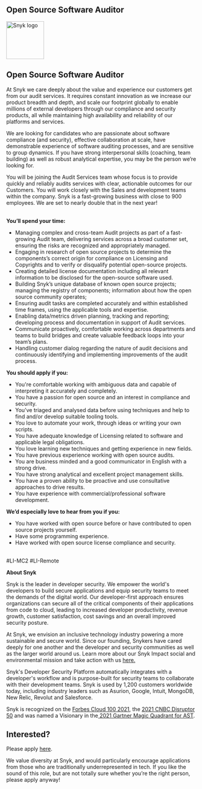 Open Source Software Auditor
---

<img src="https://res.cloudinary.com/snyk/image/upload/v1537345894/press-kit/brand/logo-black.png" width="100" alt="Snyk logo" />

<h2><strong>Open Source Software Auditor</strong></h2>
<p><span style="font-weight: 400;">At Snyk we care deeply about the value and experience our customers get from our audit services. It requires constant innovation as we increase our product breadth and depth, and scale our footprint globally to enable millions of external developers through our compliance and security products, all while maintaining high availability and reliability of our platforms and services.</span></p>
<p><span style="font-weight: 400;">We are looking for candidates who are passionate about software compliance (and security), effective collaboration at scale, have demonstrable experience of software auditing processes, and are sensitive to group dynamics. If you have strong interpersonal skills (coaching, team building) as well as robust analytical expertise, you may be the person we’re looking for.</span></p>
<p><span style="font-weight: 400;">You will be joining the Audit Services team whose focus is to </span><span style="font-weight: 400;">provide quickly and reliably audits services with clear, actionable outcomes for our Customers</span><span style="font-weight: 400;">. You will work closely with the Sales and development teams within the company. Snyk is a fast-growing business with close to 900 employees. We are set to nearly double that in the next year!<br><br></span></p>
<p><strong>You’ll spend your time:</strong></p>
<ul>
<li style="font-weight: 400;"><span style="font-weight: 400;">Managing complex and cross-team Audit projects as part of a fast-growing Audit team, delivering services across a broad customer set, ensuring the risks are recognized and appropriately managed.</span></li>
<li style="font-weight: 400;"><span style="font-weight: 400;">Engaging in research of open source projects to determine the components’s correct origin for compliance on Licensing and Copyrights and to verify or disqualify potential open-source projects.</span></li>
<li style="font-weight: 400;"><span style="font-weight: 400;">Creating detailed license documentation including all relevant information to be disclosed for the open-source software used.</span></li>
<li style="font-weight: 400;"><span style="font-weight: 400;">Building Snyk’s unique database of known open source projects; managing the registry of components; information about how the open source community operates;</span><em><span style="font-weight: 400;">&nbsp;</span></em></li>
<li style="font-weight: 400;"><span style="font-weight: 400;">Ensuring audit tasks are completed accurately and within established time frames, using the applicable tools and expertise.</span></li>
<li style="font-weight: 400;"><span style="font-weight: 400;">Enabling data/metrics driven planning, tracking and reporting; developing process and documentation in support of Audit services.</span></li>
<li style="font-weight: 400;"><span style="font-weight: 400;">Communicate proactively, comfortable working across departments and teams to build bridges and create valuable feedback loops into your team’s plans.</span></li>
<li style="font-weight: 400;"><span style="font-weight: 400;">Handling customer dialog regarding the nature of audit decisions and continuously identifying and implementing improvements of the audit process.</span></li>
</ul>
<p><strong>You should apply if you:</strong></p>
<ul>
<li style="font-weight: 400;"><span style="font-weight: 400;">You're comfortable working with ambiguous data and capable of interpreting it accurately and completely.&nbsp;</span></li>
<li style="font-weight: 400;"><span style="font-weight: 400;">You have a passion for open source and an interest in compliance and security.</span></li>
<li style="font-weight: 400;"><span style="font-weight: 400;">You’ve triaged and analysed data before using techniques and help to find and/or develop suitable tooling tools.</span></li>
<li style="font-weight: 400;"><span style="font-weight: 400;">You love to automate your work, through ideas or writing your own scripts.</span></li>
<li style="font-weight: 400;"><span style="font-weight: 400;">You have adequate knowledge of Licensing related to software and applicable legal obligations.</span></li>
<li style="font-weight: 400;"><span style="font-weight: 400;">You love learning new techniques and getting experience in new fields.</span></li>
<li style="font-weight: 400;"><span style="font-weight: 400;">You have previous experience working with open source audits.</span></li>
<li style="font-weight: 400;"><span style="font-weight: 400;">You are business minded and a good communicator in English with a strong drive.&nbsp;</span></li>
<li style="font-weight: 400;"><span style="font-weight: 400;">You have strong analytical and excellent project management skills.</span></li>
<li style="font-weight: 400;"><span style="font-weight: 400;">You have a proven ability to be proactive and use consultative approaches to drive results.</span></li>
<li style="font-weight: 400;"><span style="font-weight: 400;">You have experience with commercial/professional software development.</span></li>
</ul>
<p><strong>We’d especially love to hear from you if you:</strong></p>
<ul>
<li><span style="font-weight: 400;">You have worked with open source before or have contributed to open source projects yourself.</span></li>
<li><span style="font-weight: 400;">Have some programming experience.</span></li>
<li><span style="font-weight: 400;">Have worked with open source license compliance and security.</span></li>
</ul>
<p><span style="font-weight: 400;"><br>#LI-MC2 #LI-Remote</span></p><div class="content-conclusion"><p><strong>About Snyk</strong></p>
<p><span style="font-weight: 400;">Snyk is the leader in developer security. We empower the world's developers to build secure applications and equip security teams to meet the demands of the digital world. Our developer-first approach ensures organizations can secure all of the critical components of their applications from code to cloud, leading to increased developer productivity, revenue growth, customer satisfaction, cost savings and an overall improved security posture.&nbsp;</span></p>
<p><span style="font-weight: 400;">At Snyk, we envision an inclusive technology industry powering a more sustainable and secure world.</span> <span style="font-weight: 400;">Since our founding, Snykers have cared deeply for one another and the developer and security communities as well as the larger world around us. Learn more about our Snyk Impact social and environmental mission and take action with us </span><a href="https://snyk.io/about/snyk-impact/"><span style="font-weight: 400;">here.</span></a></p>
<p><span style="font-weight: 400;">Snyk's Developer Security Platform automatically integrates with a developer's workflow and is purpose-built for security teams to collaborate with their development teams. Snyk is used by 1,200 customers worldwide today, including industry leaders such as Asurion, Google, Intuit, MongoDB, New Relic, Revolut and Salesforce.</span></p>
<p><span style="font-weight: 400;">Snyk is recognized on the </span><a href="https://www.forbes.com/cloud100/#6f24b5ba5f94"><span style="font-weight: 400;">Forbes Cloud 100 2021</span></a><span style="font-weight: 400;">, the </span><a href="https://www.cnbc.com/2021/05/25/these-are-the-2021-cnbc-disruptor-50-companies.html"><span style="font-weight: 400;">2021 CNBC Disruptor 50</span></a><span style="font-weight: 400;"> and was named a Visionary in the</span><a href="https://snyk.io/blog/snyk-visionary-2021-gartner-magic-quadrant-for-ast/"><span style="font-weight: 400;"> 2021 Gartner Magic Quadrant for AST</span></a><span style="font-weight: 400;">.</span></p></div>

Interested?
---

Please apply [here](https://boards.greenhouse.io/snyk/jobs/5852560002#app).

We value diversity at Snyk, and would particularly encourage applications from those who are traditionally underrepresented in tech.
If you like the sound of this role, but are not totally sure whether you’re the right person, please apply anyway!
